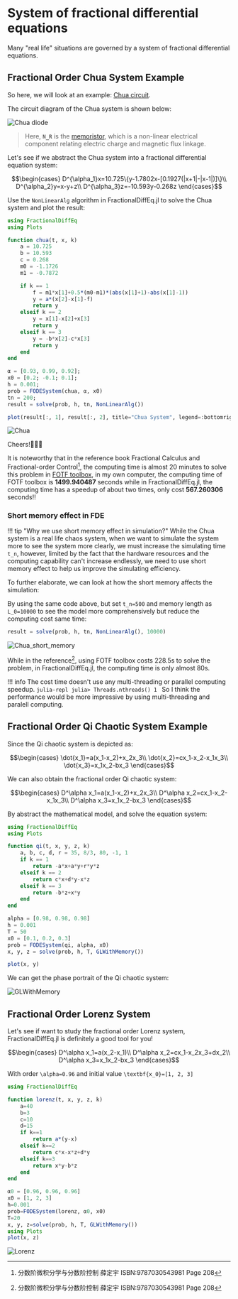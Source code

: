 # System of fractional differential equations

Many "real life" situations are governed by a system of fractional differential equations.

## Fractional Order Chua System Example

So here, we will look at an example: [Chua circuit](https://en.wikipedia.org/wiki/Chua%27s_circuit).

The circuit diagram of the Chua system is shown below:

![Chua diode](./assets/chua_diode.svg)

> Here, **``N_R``** is the [memoristor](https://en.wikipedia.org/wiki/Memristor), which is a non-linear electrical component relating electric charge and magnetic flux linkage.

Let's see if we abstract the Chua system into a fractional differential equation system:

```math
\begin{cases}
D^{\alpha_1}x=10.725\{y-1.7802x-[0.1927(|x+1|-|x-1|)]\}\\
D^{\alpha_2}y=x-y+z\\
D^{\alpha_3}z=-10.593y-0.268z
\end{cases}
```

Use the ```NonLinearAlg``` algorithm in FractionalDiffEq.jl to solve the Chua system and plot the result:

```julia
using FractionalDiffEq
using Plots

function chua(t, x, k)
    a = 10.725
    b = 10.593
    c = 0.268
    m0 = -1.1726
    m1 = -0.7872

    if k == 1
        f = m1*x[1]+0.5*(m0-m1)*(abs(x[1]+1)-abs(x[1]-1))
        y = a*(x[2]-x[1]-f)
        return y
    elseif k == 2
        y = x[1]-x[2]+x[3]
        return y
    elseif k == 3
        y = -b*x[2]-c*x[3]
        return y
    end
end

α = [0.93, 0.99, 0.92];
x0 = [0.2; -0.1; 0.1];
h = 0.001;
prob = FODESystem(chua, α, x0)
tn = 200;
result = solve(prob, h, tn, NonLinearAlg())

plot(result[:, 1], result[:, 2], title="Chua System", legend=:bottomright)
```

![Chua](./assets/chua.png)

Cheers!🎉🎉🎉

It is noteworthy that in the reference book Fractional Calculus and Fractional-order Control[^1], the computing time is almost 20 minutes to solve this problem in [FOTF toolbox](https://www.mathworks.com/matlabcentral/fileexchange/60874-fotf-toolbox), in my own computer, the computing time of FOTF toolbox is **1499.940487** seconds while in FractionalDiffEq.jl, the computing time has a speedup of about two times, only cost **567.260306** seconds!!

### Short memory effect in FDE

!!! tip "Why we use short memory effect in simulation?"
    While the Chua system is a real life chaos system, when we want to simulate the system more to see the system more clearly, we must increase the simulating time ``t_n``, however, limited by the fact that the hardware resources and the computing capability can't increase endlessly, we need to use short memory effect to help us improve the simulating efficiency.

To further elaborate, we can look at how the short memory affects the simulation:

By using the same code above, but set ``t_n=500`` and memory length as ``L_0=10000`` to see the model more comprehensively but reduce the computing cost same time:

```julia
result = solve(prob, h, tn, NonLinearAlg(), 10000)
```

![Chua_short_memory](./assets/chua_short_memory.png)

While in the reference[^1], using FOTF toolbox costs 228.5s to solve the problem, in FractionalDiffEq.jl, the computing time is only almost 80s.

!!! info
    The cost time doesn't use any multi-threading or parallel computing speedup.
    ```julia-repl
    julia> Threads.nthreads()
    1
    ```
    So I think the performance would be more impressive by using multi-threading and paralell computing.

## Fractional Order Qi Chaotic System Example

Since the Qi chaotic system is depicted as:

```math
\begin{cases}
\dot{x_1}=a(x_1-x_2)+x_2x_3\\
\dot{x_2}=cx_1-x_2-x_1x_3\\
\dot{x_3}=x_1x_2-bx_3
\end{cases}
```

We can also obtain the fractional order Qi chaotic system:

```math
\begin{cases}
D^\alpha x_1=a(x_1-x_2)+x_2x_3\\
D^\alpha x_2=cx_1-x_2-x_1x_3\\
D^\alpha x_3=x_1x_2-bx_3
\end{cases}
```

By abstract the mathematical model, and solve the equation system:

```julia
using FractionalDiffEq
using Plots

function qi(t, x, y, z, k)
    a, b, c, d, r = 35, 8/3, 80, -1, 1
    if k == 1
        return -a*x+a*y+r*y*z
    elseif k == 2
        return c*x+d*y-x*z
    elseif k == 3
        return -b*z+x*y
    end
end

alpha = [0.98, 0.98, 0.98]
h = 0.001
T = 50
x0 = [0.1, 0.2, 0.3]
prob = FODESystem(qi, alpha, x0)
x, y, z = solve(prob, h, T, GLWithMemory())

plot(x, y)
```

We can get the phase portrait of the Qi chaotic system:

![GLWithMemory](./assets/qi.png)

## Fractional Order Lorenz System

Let's see if want to study the fractional order Lorenz system, FractionalDiffEq.jl is definitely a good tool for you!

```math
\begin{cases}
D^\alpha x_1=a(x_2-x_1)\\
D^\alpha x_2=cx_1-x_2x_3+dx_2\\
D^\alpha x_3=x_1x_2-bx_3
\end{cases}
```

With order ``\alpha=0.96`` and initial value ``\textbf{x_0}=[1, 2, 3]``

```julia
using FractionalDiffEq

function lorenz(t, x, y, z, k)
    a=40
    b=3
    c=10
    d=15
    if k==1
        return a*(y-x)
    elseif k==2
        return c*x-x*z+d*y
    elseif k==3
        return x*y-b*z
    end
end

α0 = [0.96, 0.96, 0.96]
x0 = [1, 2, 3]
h=0.001
prob=FODESystem(lorenz, α0, x0)
T=20
x, y, z=solve(prob, h, T, GLWithMemory())
using Plots
plot(x, z)
```

![Lorenz](./assets/lorenz.png)


[^1]: 分数阶微积分学与分数阶控制 薛定宇 ISBN:9787030543981 Page 208